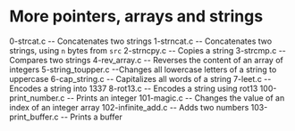 # More pointers, arrays and strings

0-strcat.c -- Concatenates two strings 
1-strncat.c -- Concatenates two strings, using `n` bytes from `src` 
2-strncpy.c -- Copies a string
3-strcmp.c -- Compares two strings 
4-rev_array.c -- Reverses the content of an array of integers 
5-string_toupper.c --Changes all lowercase letters of a string to uppercase 
6-cap_string.c -- Capitalizes all words of a string
7-leet.c -- Encodes a string into 1337 
8-rot13.c -- Encodes a string using rot13
100-print_number.c -- Prints an integer
101-magic.c -- Changes the value of an index of an integer array
102-infinite_add.c -- Adds two numbers 
103-print_buffer.c -- Prints a buffer 
